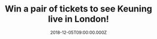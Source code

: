 ---
campaign-uuid: "c-df321848-5cc6-4b66-bda5-81ffd9638eb8"
type: "Preview"
category: "Tickets"
date: "2018-12-05T09:00:00.000Z"
end-date: "2018-12-07T23:59:00.000Z"
disable-form: false
is_promoted: true
has_entry_page: true
title: "Win a pair of tickets to see Keuning live in London!"
competition-description: "<p>Following years of touring the UK with one of the world’\
  s best live bands The Killers, Keuning plays his debut solo UK shows next month\
  \ showcasing his brand new material and YOU have a date with him because we are\
  \ giving away a pair of tickets to see him perform live at London’s Dingwalls on\
  \ 10th December. </p>\r\n<p>Want to come with us? Click below for a chance to win!</p>"
hero-header: "Win a pair of tickets to see Keuning live in London!"
terms-confirmation: "N/A"
banner-img: "https://assets.expresslyapp.com/asset-192613cc-c4a3-456c-9ab4-2d5a660af962.jpg"
logo-left-href: "aaa.nme.com"
logo-left-image: "https://assets.expresslyapp.com/asset-ede6969a-6b63-4193-b489-043a41f0db08.jpg"
logo-left-title: "NME AAA"
bg-image-hero: "https://assets.expresslyapp.com/asset-b0117436-1fde-4cd8-8fe0-fd466c729392.jpg"
bg-image-first: "https://assets.expresslyapp.com/asset-372a582c-16ea-4917-bdbe-3bac43398fb0.jpg"
bg-image-second: "https://assets.expresslyapp.com/asset-61ea7b33-f7f4-46c2-9a9f-58c70e594d7e.jpg"
bg-image-third: "https://assets.expresslyapp.com/asset-7992a4be-18ec-44c5-bc40-61bad0ab750d.jpg"
section1-content: "<p>More than 17 years have passed since Iowa transplant Dave Keuning\
  \ placed an ad in the local Las Vegas Weekly looking to form a band, mentioning\
  \ Oasis as one of his faves.\_ An eager 20-year-old named Brandon Flowers, who shared\
  \ Keuning’s love of groups like New Order and the Cure, answered it, only to have\
  \ Dave promptly hand him a TASCAM-recorded four-track demo of “Mr. Brightside.”\
  </p>\r\n<p>The result was the formation of The Killers, who have released five consecutive\
  \ chart-topping albums and toured the world thanks to a songwriting partnership\
  \ which molded such hits as “Somebody Told Me,” “When You Were Young,” “Read My\
  \ Mind,” “A Dustland Fairy Tale,” “The World We Live In” and “Spaceman,” among others.</p>\r\
  \n<p><i>(Credit:Dana Trippe)</i></p>"
section2-content: "<p>Now, the founding member and guitarist from The Killers has\
  \ released his new single ‘Boat Accident’, taken from Keuning’s debut album Prismism.</p>\r\
  \n<p>Prismism is the result, a collection of 14 tracks – with all the instruments,\
  \ save some drum parts, played by Keuning himself – which, like the title says,\
  \ sees things from all sides, focusing on details without missing the big picture.\
  \ The album examines our basic relationships and interactions, with family, friends\
  \ and co-workers, how one can feel trapped by their surroundings, as well as those\
  \ that rely on them, emotionally and/or professionally. The album is inspired by\
  \ the very thing that brought him here in the first place – the music.</p>\r\n<p><i>(Credit:Dana\
  \ Trippe)</i></p>"
section3-content: "<p>Keuning plays his debut solo UK shows next month showcasing\
  \ his brand new material, with a date at Manchester’s Night & Day on 9th December\
  \ and London’s Dingwalls on 10th December.</p>\r\n<p>We’ve got a pair of tickets\
  \ to see the incredible Keuning live at London’s Dingwalls on December 10th and\
  \ we want YOU to come along with us. PLUS the official Keuning t-shirt & tote bag\
  \ could be yours too! Enter the form below for a chance to win and get ready to\
  \ enjoy Keuning new music!</p>\r\n<p><i>(Credit:Dana Trippe)</i></p>"
entry-title: "Win a pair of tickets to see Keuning live in London!"
entry-content: "Enter the draw to win a pair of tickets to see Keuning live in London\
  \ by completing the form below before 23:59 on 7th of December 2018."
has-winner: false
prize-description: "A pair of tickets to see Keuning live in London and Keuning t-shirt\
  \ & tote bag."
special-conditions: "Multiple entries are allowed up to one every day."
country-restrictions:
- "GB"
---
